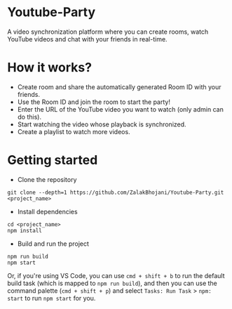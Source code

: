 # Youtube-Party
A video synchronization platform where you can create rooms, watch YouTube videos and chat with your friends in real-time.

# How it works?
- Create room and share the automatically generated Room ID with your friends.
- Use the Room ID and join the room to start the party!
- Enter the URL of the YouTube video you want to watch (only admin can do this).
- Start watching the video whose playback is synchronized.
- Create a playlist to watch more videos.


# Getting started
- Clone the repository
```
git clone --depth=1 https://github.com/ZalakBhojani/Youtube-Party.git <project_name>
```

- Install dependencies
```
cd <project_name>
npm install
```

- Build and run the project
```
npm run build
npm start
```
Or, if you're using VS Code, you can use `cmd + shift + b` to run the default build task (which is mapped to `npm run build`), and then you can use the command palette (`cmd + shift + p`) and select `Tasks: Run Task` > `npm: start` to run `npm start` for you.
